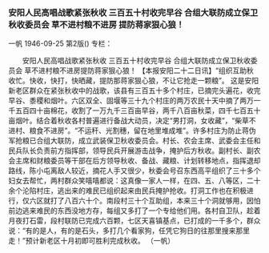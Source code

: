 ### 安阳人民高唱战歌紧张秋收  三百五十村收完早谷  合组大联防成立保卫秋收委员会  草不进村粮不进房  提防蒋家狠心狼！
一帆
1946-09-25
第2版()
专栏：

　　安阳人民高唱战歌紧张秋收
    三百五十村收完早谷 
    合组大联防成立保卫秋收委员会
    草不进村粮不进房提防蒋家狠心狼！
    【本报安阳二十二日讯】“组织互助秋收忙。快收，快打，快晒藏，提防那蒋家狠心狼，不让它抢走一颗粮”。
    这是安阳新老区群众在紧张秋收中的战歌，该县有三百五十多个村庄，已摘完头遍花，收完早谷、黍稷和烟叶。六区双全、固堰等三十九个村庄的两万农民十天中摘了两万一千五百四十亩棉花，收割了一万九千三百亩早谷，两千八百亩秋菜，四千七百五十亩烟叶。结合着秋收各村普遍进行备战大动员，决定“男打洞，女收藏”，“柴草不进村、粮食不进房”。“不运秆、光割穗，留在地里堆成堆”。许多村庄为防止蒋伪军抢粮已合组大联防，成立武装保卫秋收委员会。村长、农会主席、武委会主任和民兵队长负责前方指挥部，领导民兵开展游击战争，掩护后方秋收。副村长、副农会主席和财粮委员等干部在后方领导秋收、备战、藏粮、计划转移地点，指挥退却路线，陈小屯离敌人较近，摘花人手又很少，秋委会号召东西高平组织了三十多个妇女去帮忙，两村群众笑嘻嘻都说：这真像一家人一样，在四、五、八等区，二十余个沦陷村庄，逃出来的难民已组织起来由民兵掩护抢收。打洞工作也在积极进行，仅六区就打了八百六十个。南段村三十个互助组，本来三十个洞就够用，因怕前边逃来难民的东西没地方存，每组又多打了一个专给他们用。各村自卫队，趁着月夜打石雷，段村联防已完成六百颗，七区天喜镇基点，已打成的一千多个，群众说：“有的是人，有的是石头，多打几个看家狗，任凭它狗日的往那里搜来那里走！”预计新老区十月初即可胜利完成秋收。
                                                        （一帆）
